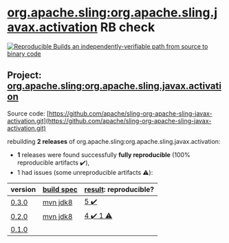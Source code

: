 [org.apache.sling:org.apache.sling.javax.activation](https://search.maven.org/artifact/org.apache.sling/org.apache.sling.javax.activation/) RB check
=======

[![Reproducible Builds](https://reproducible-builds.org/images/logos/rb.svg) an independently-verifiable path from source to binary code](https://reproducible-builds.org/)

## Project: [org.apache.sling:org.apache.sling.javax.activation](https://search.maven.org/artifact/org.apache.sling/org.apache.sling.javax.activation/)

Source code: [https://github.com/apache/sling-org-apache-sling-javax-activation.git](https://github.com/apache/sling-org-apache-sling-javax-activation.git)

rebuilding **2 releases** of org.apache.sling:org.apache.sling.javax.activation:
- **1** releases were found successfully **fully reproducible** (100% reproducible artifacts :heavy_check_mark:),
- 1 had issues (some unreproducible artifacts :warning:):

| version | [build spec](BUILDSPEC.md) | [result](https://reproducible-builds.org/docs/jvm/): reproducible? |
| -- | --------- | ------ |
| [0.3.0](https://search.maven.org/artifact/org.apache.sling/org.apache.sling.javax.activation/0.3.0/pom) | [mvn jdk8](org.apache.sling.javax.activation-0.3.0.buildspec) | [5 :heavy_check_mark: ](org.apache.sling.javax.activation-0.3.0.buildcompare) |
| [0.2.0](https://search.maven.org/artifact/org.apache.sling/org.apache.sling.javax.activation/0.2.0/pom) | [mvn jdk8](org.apache.sling.javax.activation-0.2.0.buildspec) | [4 :heavy_check_mark:  1 :warning:](org.apache.sling.javax.activation-0.2.0.buildcompare) |
| [0.1.0](https://search.maven.org/artifact/org.apache.sling/org.apache.sling.javax.activation/0.1.0/pom) | | |
